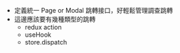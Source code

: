 - 定義統一 Page or Modal 跳轉接口，好輕鬆管理調查跳轉
- 這邊應該要有幾種類型的跳轉
  - redux action
  - useHook
  - store.dispatch
